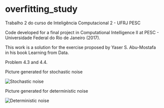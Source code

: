 # overfitting_study
Trabalho 2 do curso de Inteligência Computacional 2 - UFRJ PESC 

Code developed for a final project in Computational Intelligence II at PESC - Universidade Federal do Rio de Janeiro (2017).

This work is a solution for the exercise proposed by Yaser S. Abu-Mostafa in his book Learning from Data.

Problem 4.3 and 4.4.

Picture generated for stochastic noise

![Stochastic noise](https://raw.githubusercontent.com/rodrigoazs/overfitting_study/master/stochastic.png)

Picture generated for deterministic noise

![Deterministic noise](https://raw.githubusercontent.com/rodrigoazs/overfitting_study/master/deterministic.png)
